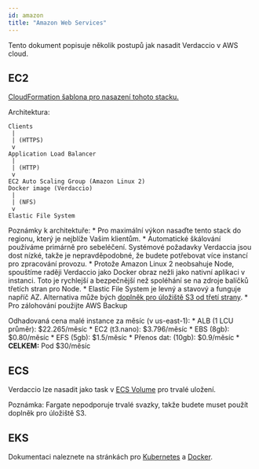 ```yaml
---
id: amazon
title: "Amazon Web Services"
---
```

Tento dokument popisuje několik postupů jak nasadit Verdaccio v AWS cloud.

## EC2

[CloudFormation šablona pro nasazení tohoto stacku.](https://github.com/verdaccio/verdaccio/blob/master/contrib/aws/cloudformation-ec2-efs.yaml)

Architektura:

    Clients
     |
     | (HTTPS)
     v
    Application Load Balancer
     |
     | (HTTP)
     v
    EC2 Auto Scaling Group (Amazon Linux 2)
    Docker image (Verdaccio)
     |
     | (NFS)
     v
    Elastic File System
    

Poznámky k architektuře: * Pro maximální výkon nasaďte tento stack do regionu, který je nejblíže Vašim klientům. * Automatické škálování používáme primárně pro sebeléčení. Systémové požadavky Verdaccia jsou dost nízké, takže je nepravděpodobné, že budete potřebovat více instancí pro zpracování provozu. * Protože Amazon Linux 2 neobsahuje Node, spouštíme raději Verdaccio jako Docker obraz nežli jako nativní aplikaci v instanci. Toto je rychlejší a bezpečnější než spoléhání se na zdroje balíčků třetích stran pro Node. * Elastic File System je levný a stavový a funguje napříč AZ. Alternativa může bých [doplněk pro úložiště S3 od třetí strany](https://github.com/remitly/verdaccio-s3-storage). * Pro zálohování použijte AWS Backup

Odhadovaná cena malé instance za měsíc (v us-east-1): * ALB (1 LCU průměr): $22.265/měsíc * EC2 (t3.nano): $3.796/měsíc * EBS (8gb): $0.80/měsíc * EFS (5gb): $1.5/měsíc * Přenos dat: (10gb): $0.9/měsíc * **CELKEM:** Pod $30/měsíc

## ECS

Verdaccio lze nasadit jako task v [ECS Volume](https://docs.aws.amazon.com/AmazonECS/latest/developerguide/using_data_volumes.html) pro trvalé uložení.

Poznámka: Fargate nepodporuje trvalé svazky, takže budete muset použít doplněk pro úložiště S3.

## EKS

Dokumentaci naleznete na stránkách pro [Kubernetes](kubernetes) a [Docker](docker).
